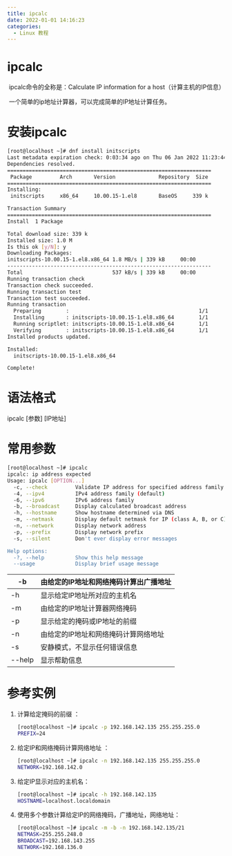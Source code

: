 ```yaml
---
title: ipcalc
date: 2022-01-01 14:16:23
categories:
  - Linux 教程
---
```




#	ipcalc

​	ipcalc命令的全称是：Calculate IP information for a host（计算主机的IP信息）

​	一个简单的ip地址计算器，可以完成简单的IP地址计算任务。
<!--more-->

#	安装ipcalc

```bash
[root@localhost ~]# dnf install initscripts
Last metadata expiration check: 0:03:34 ago on Thu 06 Jan 2022 11:23:44 AM CST.
Dependencies resolved.
==================================================================
 Package         Arch       Version              Repository  Size
==================================================================
Installing:
 initscripts     x86_64     10.00.15-1.el8       BaseOS     339 k

Transaction Summary
==================================================================
Install  1 Package

Total download size: 339 k
Installed size: 1.0 M
Is this ok [y/N]: y
Downloading Packages:
initscripts-10.00.15-1.el8.x86_64 1.8 MB/s | 339 kB     00:00
------------------------------------------------------------------
Total                             537 kB/s | 339 kB     00:00
Running transaction check
Transaction check succeeded.
Running transaction test
Transaction test succeeded.
Running transaction
  Preparing        :                                          1/1
  Installing       : initscripts-10.00.15-1.el8.x86_64        1/1
  Running scriptlet: initscripts-10.00.15-1.el8.x86_64        1/1
  Verifying        : initscripts-10.00.15-1.el8.x86_64        1/1
Installed products updated.

Installed:
  initscripts-10.00.15-1.el8.x86_64

Complete!
```

#	语法格式

ipcalc [参数] [IP地址]

#	常用参数

```bash
[root@localhost ~]# ipcalc
ipcalc: ip address expected
Usage: ipcalc [OPTION...]
  -c, --check         Validate IP address for specified address family
  -4, --ipv4          IPv4 address family (default)
  -6, --ipv6          IPv6 address family
  -b, --broadcast     Display calculated broadcast address
  -h, --hostname      Show hostname determined via DNS
  -m, --netmask       Display default netmask for IP (class A, B, or C)
  -n, --network       Display network address
  -p, --prefix        Display network prefix
  -s, --silent        Don't ever display error messages

Help options:
  -?, --help          Show this help message
  --usage             Display brief usage message
```

| -b     | 由给定的IP地址和网络掩码计算出广播地址 |
| ------ | -------------------------------------- |
| -h     | 显示给定IP地址所对应的主机名           |
| -m     | 由给定的IP地址计算器网络掩码           |
| -p     | 显示给定的掩码或IP地址的前缀           |
| -n     | 由给定的IP地址和网络掩码计算网络地址   |
| -s     | 安静模式，不显示任何错误信息           |
| --help | 显示帮助信息                           |

#	参考实例

1. 计算给定掩码的前缀 ：

   ```bash
   [root@localhost ~]# ipcalc -p 192.168.142.135 255.255.255.0
   PREFIX=24
   ```

2. 给定IP和网络掩码计算网络地址 ：

   ```bash
   [root@localhost ~]# ipcalc -n 192.168.142.135 255.255.255.0
   NETWORK=192.168.142.0
   ```

3. 给定IP显示对应的主机名：

   ```bash
   [root@localhost ~]# ipcalc -h 192.168.142.135
   HOSTNAME=localhost.localdomain
   ```

4. 使用多个参数计算给定IP的网络掩码，广播地址，网络地址：

   ```bash
   [root@localhost ~]# ipcalc -m -b -n 192.168.142.135/21
   NETMASK=255.255.248.0
   BROADCAST=192.168.143.255
   NETWORK=192.168.136.0
   ```

   
